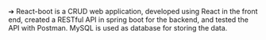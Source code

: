 ➔	React-boot is a CRUD web application, developed using React in the front end, created a RESTful API in spring boot for the backend, and tested the API with Postman. MySQL is used as database for storing the data.
